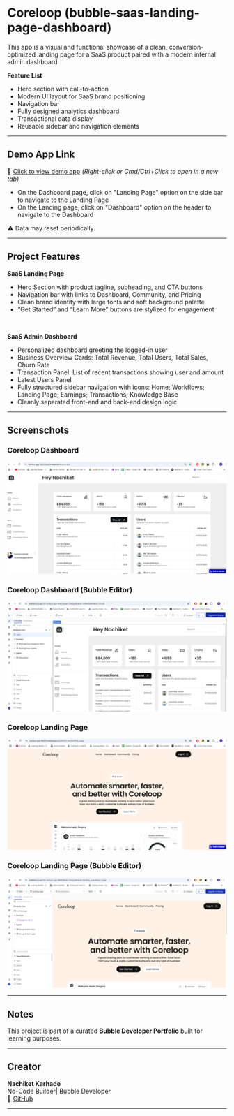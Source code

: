 # Coreloop (bubble-saas-landing-page-dashboard)
This app is a visual and functional showcase of a clean, conversion-optimized landing page for a SaaS product paired with a modern internal admin dashboard

**Feature List**

- Hero section with call-to-action
- Modern UI layout for SaaS brand positioning
- Navigation bar
- Fully designed analytics dashboard
- Transactional data display
- Reusable sidebar and navigation elements

---

## Demo App Link
🔗 [Click to view demo app](https://surface-app-86650.bubbleapps.io/version-test)
_(Right-click or Cmd/Ctrl+Click to open in a new tab)_

- On the Dashboard page, click on "Landing Page" option on the side bar to navigate to the Landing Page<br>
- On the Landing page, click on "Dashboard" option on the header to navigate to the Dashboard

⚠️ Data may reset periodically.

---

## Project Features

**SaaS Landing Page**
- Hero Section with product tagline, subheading, and CTA buttons
- Navigation bar with links to Dashboard, Community, and Pricing
- Clean brand identity with large fonts and soft background palette
- “Get Started” and “Learn More” buttons are stylized for engagement
<br>

**SaaS Admin Dashboard**
- Personalized dashboard greeting the logged-in user
- Business Overview Cards: Total Revenue, Total Users, Total Sales, Churn Rate
- Transaction Panel: List of recent transactions showing user and amount
- Latest Users Panel
- Fully structured sidebar navigation with icons: Home; Workflows; Landing Page; Earnings; Transactions; Knowledge Base
- Cleanly separated front-end and back-end design logic


---
## Screenschots

### Coreloop Dashboard
![Coreloop Dashboard](screenshots/Coreloop%20Dashboard.png)

### Coreloop Dashboard (Bubble Editor)
![Coreloop Dashboard (Bubble Editor)](screenshots/Coreloop%20Dashboard%20(Bubble%20Editor).png)

### Coreloop Landing Page
![Coreloop Landing Page](screenshots/Coreloop%20Landing%20Page.png)

### Coreloop Landing Page (Bubble Editor)
![Coreloop Landing Page (Bubble Editor)](screenshots/Coreloop%20Landing%20Page%20(Bubble%20Editor).png)

---

## Notes
This project is part of a curated **Bubble Developer Portfolio** built for learning purposes.

---

## Creator

**Nachiket Karhade**  
No-Code Builder| Bubble Developer
<br>
🔗 [GitHub](https://github.com/NachiketK43) 
<br>


---
